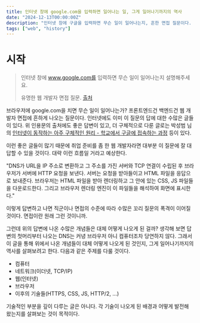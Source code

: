 ```yaml
---
title: 인터넷 창에 google.com을 입력하면 일어나는 일, 그게 일어나기까지의 역사
date: "2024-12-13T00:00:00Z"
description: "인터넷 창에 구글을 입력하면 무슨 일이 일어나는지, 흔한 면접 질문이다. 하지만 그게 일어나기까지의 역사는 어떨까?"
tags: ["web", "history"]
---
```


# 시작

> 인터넷 창에 www.google.com를 입력하면 무슨 일이 일어나는지 설명해주세요.
>
> 유명한 웹 개발자 면접 질문. [출처](https://www.maeil-mail.kr/question/20)

브라우저에 google.com을 치면 무슨 일이 일어나는가? 프론트엔드건 백엔드건 웹 개발자 면접에 흔하게 나오는 질문이다. 인터넷에도 이미 이 질문의 답에 대한 수많은 글들이 있다. 위 인용문의 출처에도 좋은 답변이 있고, 더 구체적으로 다룬 글로는 박성범 님의 [인터넷이 동작하는 아주 구체적인 원리 - 학교에서 구글에 접속하는 과정](https://parksb.github.io/article/36.html) 등이 있다.

이런 좋은 글들이 많기 때문에 취업 준비를 좀 한 웹 개발자라면 대부분 이 질문에 잘 대답할 수 있을 것이다. 대략 이런 흐름일 거라고 예상한다.

"DNS가 URL을 IP 주소로 변환하고 그 주소를 가진 서버와 TCP 연결이 수립된 후 브라우저가 서버에 HTTP 요청을 보낸다. 서버는 요청을 받아들이고 HTML 파일을 응답으로 보내준다. 브라우저는 HTML 파일을 받아 렌더링하고 그 안에 있는 CSS, JS 파일들을 다운로드한다. 그리고 브라우저 렌더링 엔진이 이 파일들을 해석하여 화면에 표시한다."

이렇게 답변하고 나면 직군이나 면접의 수준에 따라 수많은 꼬리 질문의 폭격이 이어질 것이다. 면접이란 원래 그런 것이니까.

그런데 위의 답변에 나온 수많은 개념들은 대체 어떻게 나오게 된 걸까? 생각해 보면 답변의 첫머리부터 나오는 DNS는 커녕 브라우저 아니 컴퓨터조차 당연하지 않다. 그래서 이 글을 통해 위에서 나온 개념들이 대체 어떻게 나오게 된 것인지, 그게 일어나기까지의 역사를 살펴보려고 한다. 다음과 같은 주제를 다룰 것이다.

- 컴퓨터
- 네트워크(이더넷, TCP/IP)
- 웹(인터넷)
- 브라우저
- 이후의 기술들(HTTPS, CSS, JS, HTTP/2, ...)

기술적인 부분을 깊이 다루는 글은 아니다. 각 기술이 나오게 된 배경과 어떻게 발전해 왔는지를 살펴보는 것이 목적이다.
